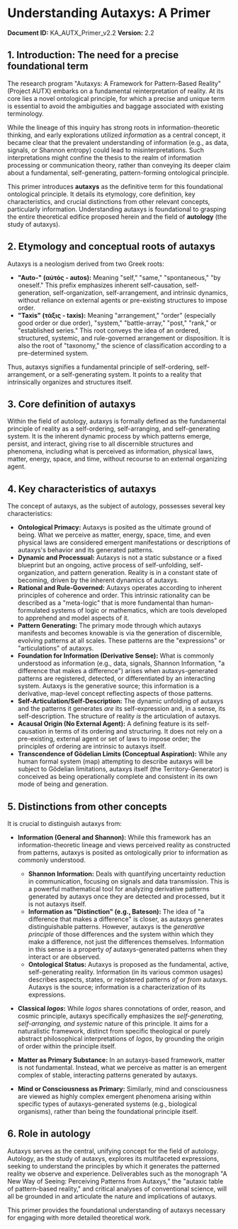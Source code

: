 # Understanding Autaxys: A Primer
**Document ID:** KA_AUTX_Primer_v2.2
**Version:** 2.2

## 1. Introduction: The need for a precise foundational term

The research program "Autaxys: A Framework for Pattern-Based Reality" (Project AUTX) embarks on a fundamental reinterpretation of reality. At its core lies a novel ontological principle, for which a precise and unique term is essential to avoid the ambiguities and baggage associated with existing terminology.

While the lineage of this inquiry has strong roots in information-theoretic thinking, and early explorations utilized *information* as a central concept, it became clear that the prevalent understanding of information (e.g., as data, signals, or Shannon entropy) could lead to misinterpretations. Such interpretations might confine the thesis to the realm of information processing or communication theory, rather than conveying its deeper claim about a fundamental, self-generating, pattern-forming ontological principle.

This primer introduces **autaxys** as the definitive term for this foundational ontological principle. It details its etymology, core definition, key characteristics, and crucial distinctions from other relevant concepts, particularly information. Understanding autaxys is foundational to grasping the entire theoretical edifice proposed herein and the field of **autology** (the study of autaxys).

## 2. Etymology and conceptual roots of autaxys

Autaxys is a neologism derived from two Greek roots:

*   **"Auto-" (αὐτός - autos):** Meaning "self," "same," "spontaneous," "by oneself." This prefix emphasizes inherent self-causation, self-generation, self-organization, self-arrangement, and intrinsic dynamics, without reliance on external agents or pre-existing structures to impose order.
*   **"Taxis" (τάξις - taxis):** Meaning "arrangement," "order" (especially good order or due order), "system," "battle-array," "post," "rank," or "established series." This root conveys the idea of an ordered, structured, systemic, and rule-governed arrangement or disposition. It is also the root of "taxonomy," the science of classification according to a pre-determined system.

Thus, autaxys signifies a fundamental principle of self-ordering, self-arrangement, or a self-generating system. It points to a reality that intrinsically organizes and structures itself.

## 3. Core definition of autaxys

Within the field of autology, autaxys is formally defined as the fundamental principle of reality as a self-ordering, self-arranging, and self-generating system. It is the inherent dynamic process by which patterns emerge, persist, and interact, giving rise to all discernible structures and phenomena, including what is perceived as information, physical laws, matter, energy, space, and time, without recourse to an external organizing agent.

## 4. Key characteristics of autaxys

The concept of autaxys, as the subject of autology, possesses several key characteristics:

*   **Ontological Primacy:** Autaxys is posited as the ultimate ground of being. What we perceive as matter, energy, space, time, and even physical laws are considered emergent manifestations or descriptions of autaxys's behavior and its generated patterns.
*   **Dynamic and Processual:** Autaxys is not a static substance or a fixed blueprint but an ongoing, active process of self-unfolding, self-organization, and pattern generation. Reality is in a constant state of becoming, driven by the inherent dynamics of autaxys.
*   **Rational and Rule-Governed:** Autaxys operates according to inherent principles of coherence and order. This intrinsic rationality can be described as a "meta-logic" that is more fundamental than human-formulated systems of logic or mathematics, which are tools developed to apprehend and model aspects of it.
*   **Pattern Generating:** The primary mode through which autaxys manifests and becomes knowable is via the generation of discernible, evolving patterns at all scales. These patterns are the "expressions" or "articulations" of autaxys.
*   **Foundation for Information (Derivative Sense):** What is commonly understood as information (e.g., data, signals, Shannon Information, "a difference that makes a difference") arises when autaxys-generated patterns are registered, detected, or differentiated by an interacting system. Autaxys is the generative source; this information is a derivative, map-level concept reflecting aspects of those patterns.
*   **Self-Articulation/Self-Description:** The dynamic unfolding of autaxys and the patterns it generates *are* its self-expression and, in a sense, its self-description. The structure of reality *is* the articulation of autaxys.
*   **Acausal Origin (No External Agent):** A defining feature is its self-causation in terms of its ordering and structuring. It does not rely on a pre-existing, external agent or set of laws to impose order; the principles of ordering are intrinsic to autaxys itself.
*   **Transcendence of Gödelian Limits (Conceptual Aspiration):** While any human formal system (map) attempting to describe autaxys will be subject to Gödelian limitations, autaxys itself (the Territory-Generator) is conceived as being operationally complete and consistent in its own mode of being and generation.

## 5. Distinctions from other concepts

It is crucial to distinguish autaxys from:

*   **Information (General and Shannon):** While this framework has an information-theoretic lineage and views perceived reality as constructed from patterns, autaxys is posited as ontologically prior to information as commonly understood.
    *   **Shannon Information:** Deals with quantifying uncertainty reduction in communication, focusing on signals and data transmission. This is a powerful mathematical tool for analyzing derivative patterns generated by autaxys once they are detected and processed, but it is not autaxys itself.
    *   **Information as "Distinction" (e.g., Bateson):** The idea of "a difference that makes a difference" is closer, as autaxys generates distinguishable patterns. However, autaxys is the *generative principle* of those differences and the system within which they make a difference, not just the differences themselves. Information in this sense is a property *of* autaxys-generated patterns when they interact or are observed.
    *   **Ontological Status:** Autaxys is proposed as the fundamental, active, self-generating reality. Information (in its various common usages) describes aspects, states, or registered patterns *of* or *from* autaxys. Autaxys is the source; information is a characterization of its expressions.

*   **Classical *logos*:** While *logos* shares connotations of order, reason, and cosmic principle, autaxys specifically emphasizes the *self-generating, self-arranging, and systemic* nature of this principle. It aims for a naturalistic framework, distinct from specific theological or purely abstract philosophical interpretations of *logos*, by grounding the origin of order within the principle itself.

*   **Matter as Primary Substance:** In an autaxys-based framework, matter is not fundamental. Instead, what we perceive as matter is an emergent complex of stable, interacting patterns generated by autaxys.

*   **Mind or Consciousness as Primary:** Similarly, mind and consciousness are viewed as highly complex emergent phenomena arising within specific types of autaxys-generated systems (e.g., biological organisms), rather than being the foundational principle itself.

## 6. Role in autology

Autaxys serves as the central, unifying concept for the field of autology. Autology, as the study of autaxys, explores its multifaceted expressions, seeking to understand the principles by which it generates the patterned reality we observe and experience. Deliverables such as the monograph "A New Way of Seeing: Perceiving Patterns from Autaxys," the "autaxic table of pattern-based reality," and critical analyses of conventional science, will all be grounded in and articulate the nature and implications of autaxys.

This primer provides the foundational understanding of autaxys necessary for engaging with more detailed theoretical work.